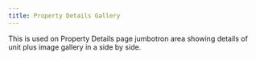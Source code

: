 ```yaml
---
title: Property Details Gallery
---
```


This is used on Property Details page jumbotron area showing details of unit plus image gallery in a side by side.
